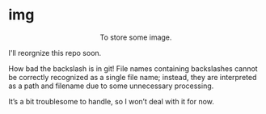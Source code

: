 # img

$$
\text{To store some image.}
$$

I'll reorgnize this repo soon.

How bad the backslash is in git! File names containing backslashes cannot be correctly recognized as a single file name; instead, they are interpreted as a path and filename due to some unnecessary processing.

It’s a bit troublesome to handle, so I won’t deal with it for now.